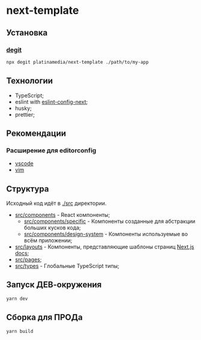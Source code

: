# next-template

## Установка

### [degit](https://github.com/Rich-Harris/degit)

```bash
npx degit platinamedia/next-template ./path/to/my-app
```

## Технологии

- TypeScript;
- eslint with [eslint-config-next](https://npmjs.com/package/eslint-config-next);
- husky;
- prettier;

## Рекомендации

### Расширение для editorconfig

- [vscode](https://marketplace.visualstudio.com/items?itemName=EditorConfig.EditorConfig)
- [vim](https://github.com/editorconfig/editorconfig-vim)

## Структура

Исходный код идёт в [./src](./src) директории.

- [src/components](./src/components) - React компоненты;
  - [src/components/specific](./src/components/specific) - Компоненты созданные для абстракции больших кусков кода;
  - [src/components/design-system](./src/components/design-system) - Компоненты используемые во всём приложении;
- [src/layouts](./src/layouts) - Компоненты, представляющие шаблоны страниц [Next.js docs](https://nextjs.org/docs/basic-features/layouts);
- [src/pages](./src/pages);
- [src/types](./src/types) - Глобальные TypeScript типы;

## Запуск ДЕВ-окружения

```bash
yarn dev
```

## Сборка для ПРОДа

```bash
yarn build
```
